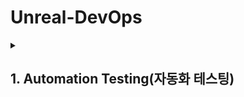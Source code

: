 # Unreal-DevOps

<details>
<summary><h2>1. Automation Testing(자동화 테스팅)<h2></summary>

- [01. Automation 튜토리얼](01.%20Automation/01.%20Automation%20튜토리얼.md)

</details>